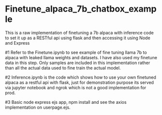 # Finetune_alpaca_7b_chatbox_example
This is a raw implementation of finetuning a 7b alpaca with inference code to set it up as a RESTful api using flask and then accessing it using Node and Express


#1 
Refer to the Finetune.ipynb to see example of fine tuning llama 7b to alpaca with leaked llama weights and datasets. I have also used my finetune data in this step. Only samples are included in this implementation rather than all the actual data used to fine train the actual model. 

#2
Inference.ipynb is the code which shows how to use your own finetuned alpaca as a restful api with flask, just for demonstration purpose its served via jupyter notebook and ngrok which is not a good implementation for prod. 

#3
Basic node express ejs app, npm install and see the axios implementation on userpage.ejs.
